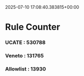 2025-07-10 17:08:40.383815+00:00
# Rule Counter 
 ### UCATE : 530788

 ### Veneto : 131765

 ### Allowlist : 13930